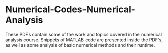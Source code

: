 # Numerical-Codes-Numerical-Analysis
These PDFs contain some of the work and topics covered in the numerical analysis course. Snippets of MATLAB code are presented inside the PDF's, as well as some analysis of basic numerical methods and their runtime.
